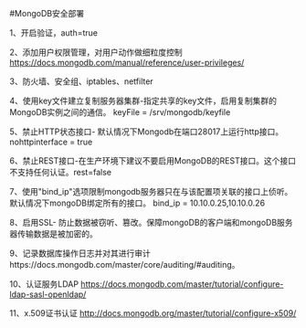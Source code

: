 #MongoDB安全部署

1、开启验证，auth=true

2、添加用户权限管理，对用户动作做细粒度控制 https://docs.mongodb.com/manual/reference/user-privileges/

3、防火墙、安全组、iptables、netfilter

4、使用key文件建立复制服务器集群-指定共享的key文件，启用复制集群的MongoDB实例之间的通信。
    keyFile = /srv/mongodb/keyfile 

5、禁止HTTP状态接口- 默认情况下Mongodb在端口28017上运行http接口。
    nohttpinterface = true 

6、禁止REST接口-在生产环境下建议不要启用MongoDB的REST接口。这个接口不支持任何认证。rest=false

7、使用"bind_ip"选项限制mongodb服务器只在与该配置项关联的接口上侦听。默认情况下mongoDB绑定所有的接口。
    bind_ip = 10.10.0.25,10.10.0.26 

8、启用SSL- 防止数据被窃听、篡改。保障mongoDB的客户端和mongoDB服务器传输数据是被加密的。

9、记录数据库操作日志并对其进行审计https://docs.mongodb.com/master/core/auditing/#auditing。

10、认证服务LDAP https://docs.mongodb.com/master/tutorial/configure-ldap-sasl-openldap/

11、x.509证书认证 http://docs.mongodb.org/master/tutorial/configure-x509/
